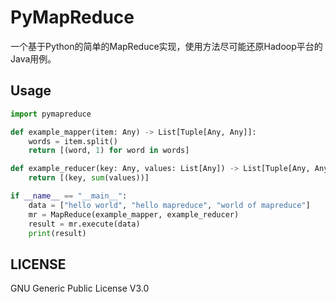 # PyMapReduce

一个基于Python的简单的MapReduce实现，使用方法尽可能还原Hadoop平台的Java用例。

## Usage

```python
import pymapreduce

def example_mapper(item: Any) -> List[Tuple[Any, Any]]:
    words = item.split()
    return [(word, 1) for word in words]

def example_reducer(key: Any, values: List[Any]) -> List[Tuple[Any, Any]]:
    return [(key, sum(values))]

if __name__ == "__main__":
    data = ["hello world", "hello mapreduce", "world of mapreduce"]
    mr = MapReduce(example_mapper, example_reducer)
    result = mr.execute(data)
    print(result)
```

## LICENSE

GNU Generic Public License V3.0

